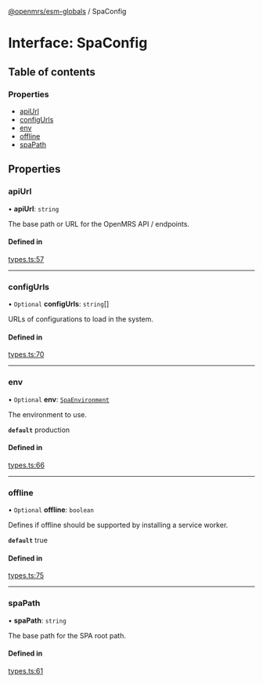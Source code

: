 [@openmrs/esm-globals](../API.md) / SpaConfig

# Interface: SpaConfig

## Table of contents

### Properties

- [apiUrl](SpaConfig.md#apiurl)
- [configUrls](SpaConfig.md#configurls)
- [env](SpaConfig.md#env)
- [offline](SpaConfig.md#offline)
- [spaPath](SpaConfig.md#spapath)

## Properties

### apiUrl

• **apiUrl**: `string`

The base path or URL for the OpenMRS API / endpoints.

#### Defined in

[types.ts:57](https://github.com/openmrs/openmrs-esm-core/blob/master/packages/framework/esm-globals/src/types.ts#L57)

___

### configUrls

• `Optional` **configUrls**: `string`[]

URLs of configurations to load in the system.

#### Defined in

[types.ts:70](https://github.com/openmrs/openmrs-esm-core/blob/master/packages/framework/esm-globals/src/types.ts#L70)

___

### env

• `Optional` **env**: [`SpaEnvironment`](../API.md#spaenvironment)

The environment to use.

**`default`** production

#### Defined in

[types.ts:66](https://github.com/openmrs/openmrs-esm-core/blob/master/packages/framework/esm-globals/src/types.ts#L66)

___

### offline

• `Optional` **offline**: `boolean`

Defines if offline should be supported by installing a service worker.

**`default`** true

#### Defined in

[types.ts:75](https://github.com/openmrs/openmrs-esm-core/blob/master/packages/framework/esm-globals/src/types.ts#L75)

___

### spaPath

• **spaPath**: `string`

The base path for the SPA root path.

#### Defined in

[types.ts:61](https://github.com/openmrs/openmrs-esm-core/blob/master/packages/framework/esm-globals/src/types.ts#L61)
